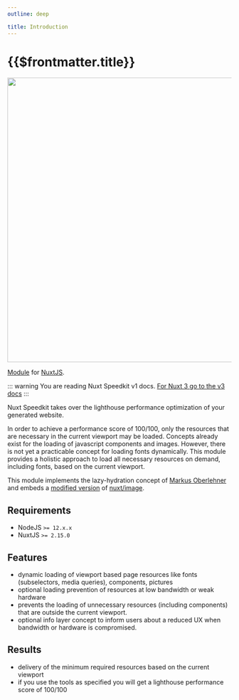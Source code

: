 ```yaml
---
outline: deep

title: Introduction
---
```


# {{$frontmatter.title}}

<!-- <img src="/preview.png" class="light-img" width="1280" height="640" alt=""/>
<img src="/preview-dark.png" class="dark-img" width="1280" height="640" alt=""/> -->
<img src="/intro-light.png" width="1280" height="640" alt=""/>

[Module](https://www.npmjs.com/package/nuxt-speedkit) for [NuxtJS](https://nuxtjs.org).

::: warning
You are reading Nuxt Speedkit v1 docs. [For Nuxt 3 go to the v3 docs](/v3)
:::

Nuxt Speedkit takes over the lighthouse performance optimization of your generated website.

In order to achieve a performance score of 100/100, only the resources that are necessary in the current viewport may be loaded. Concepts already exist for the loading of javascript components and images.
However, there is not yet a practicable concept for loading fonts dynamically. This module provides a holistic approach to load all necessary resources on demand, including fonts, based on the current viewport.

This module implements the lazy-hydration concept of [Markus Oberlehner](https://github.com/maoberlehner/vue-lazy-hydration) and embeds a [modified version](https://github.com/StephanGerbeth/image) of [nuxt/image](https://github.com/nuxt/image).

## Requirements

- NodeJS `>= 12.x.x`
- NuxtJS `>= 2.15.0`

## Features

- dynamic loading of viewport based page resources like fonts (subselectors, media queries), components, pictures
- optional loading prevention of resources at low bandwidth or weak hardware
- prevents the loading of unnecessary resources (including components) that are outside the current viewport.
- optional info layer concept to inform users about a reduced UX when bandwidth or hardware is compromised.

## Results

- delivery of the minimum required resources based on the current viewport
- if you use the tools as specified you will get a lighthouse performance score of 100/100
